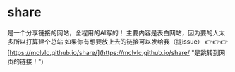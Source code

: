 # share
是一个分享链接的网站，全程用的AI写的！
主要内容是表白网站，因为要的人太多所以打算建个总站
如果你有想要放上去的链接可以发给我（提issue）
👉👉👉[https://mclvlc.github.io/share/](https://mclvlc.github.io/share/ "是跳转到网页的链接！")
